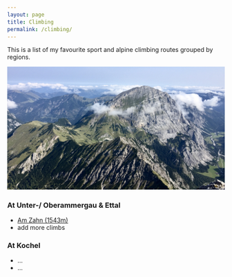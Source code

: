 ```yaml
---
layout: page
title: Climbing
permalink: /climbing/
---
```


This is a list of my favourite sport and alpine climbing routes grouped by regions.

![Sonnjoch](/assets/img/climbing/Sonnjoch-1.jpeg)


### At Unter-/ Oberammergau & Ettal
- [Am Zahn (1543m)](https://www.ammergauer-alpen.de/Media/Touren/Klettergebiet-Zahn)
- add more climbs


### At Kochel
- ...
- ...
